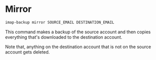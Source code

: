 # Mirror

```sh
imap-backup mirror SOURCE_EMAIL DESTINATION_EMAIL
```

This command makes a backup of the source account and then copies
everything that's downloaded to the destination account.

Note that, anything on the destination account that is not on the source account gets deleted.
